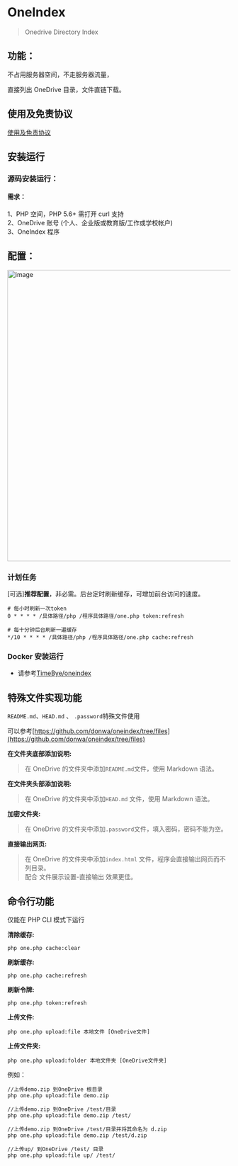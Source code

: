# OneIndex

> Onedrive Directory Index

## 功能：

不占用服务器空间，不走服务器流量，

直接列出 OneDrive 目录，文件直链下载。

## 使用及免责协议

[使用及免责协议](./使用及免责协议.md)

## 安装运行

### 源码安装运行：

#### 需求：

1、PHP 空间，PHP 5.6+ 需打开 curl 支持  
2、OneDrive 账号 (个人、企业版或教育版/工作或学校帐户)  
3、OneIndex 程序

## 配置：

<img width="658" alt="image" src="https://raw.githubusercontent.com/donwa/oneindex/files/images/install.gif">

### 计划任务  

[可选]**推荐配置**，非必需。后台定时刷新缓存，可增加前台访问的速度。

```
# 每小时刷新一次token
0 * * * * /具体路径/php /程序具体路径/one.php token:refresh

# 每十分钟后台刷新一遍缓存
*/10 * * * * /具体路径/php /程序具体路径/one.php cache:refresh
```

### Docker 安装运行

- 请参考[TimeBye/oneindex](https://github.com/TimeBye/oneindex)

## 特殊文件实现功能  

`README.md`、`HEAD.md` 、 `.password`特殊文件使用

可以参考[https://github.com/donwa/oneindex/tree/files](https://github.com/donwa/oneindex/tree/files)

**在文件夹底部添加说明:**

> 在 OneDrive 的文件夹中添加`README.md`文件，使用 Markdown 语法。

**在文件夹头部添加说明:**

> 在 OneDrive 的文件夹中添加`HEAD.md` 文件，使用 Markdown 语法。

**加密文件夹:**

> 在 OneDrive 的文件夹中添加`.password`文件，填入密码，密码不能为空。

**直接输出网页:**

> 在 OneDrive 的文件夹中添加`index.html` 文件，程序会直接输出网页而不列目录。  
> 配合 文件展示设置-直接输出 效果更佳。

## 命令行功能  

仅能在 PHP CLI 模式下运行

**清除缓存:**

```
php one.php cache:clear
```

**刷新缓存:**

```
php one.php cache:refresh
```

**刷新令牌:**

```
php one.php token:refresh
```

**上传文件:**

```
php one.php upload:file 本地文件 [OneDrive文件]
```

**上传文件夹:**

```
php one.php upload:folder 本地文件夹 [OneDrive文件夹]
```

例如：

```
//上传demo.zip 到OneDrive 根目录
php one.php upload:file demo.zip

//上传demo.zip 到OneDrive /test/目录
php one.php upload:file demo.zip /test/

//上传demo.zip 到OneDrive /test/目录并将其命名为 d.zip
php one.php upload:file demo.zip /test/d.zip

//上传up/ 到OneDrive /test/ 目录
php one.php upload:file up/ /test/
```

